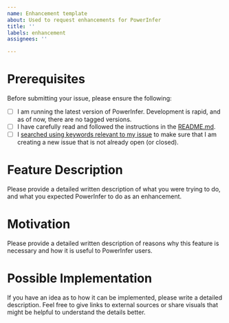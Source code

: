```yaml
---
name: Enhancement template
about: Used to request enhancements for PowerInfer
title: ''
labels: enhancement
assignees: ''

---
```


# Prerequisites

Before submitting your issue, please ensure the following:

- [ ] I am running the latest version of PowerInfer. Development is rapid, and as of now, there are no tagged versions.
- [ ] I have carefully read and followed the instructions in the [README.md](https://github.com/SJTU-IPADS/PowerInfer/blob/main/README.md).
- [ ] I [searched using keywords relevant to my issue](https://docs.github.com/en/issues/tracking-your-work-with-issues/filtering-and-searching-issues-and-pull-requests) to make sure that I am creating a new issue that is not already open (or closed).

# Feature Description

Please provide a detailed written description of what you were trying to do, and what you expected PowerInfer to do as an enhancement.

# Motivation

Please provide a detailed written description of reasons why this feature is necessary and how it is useful to PowerInfer users.

# Possible Implementation

If you have an idea as to how it can be implemented, please write a detailed description. Feel free to give links to external sources or share visuals that might be helpful to understand the details better.
